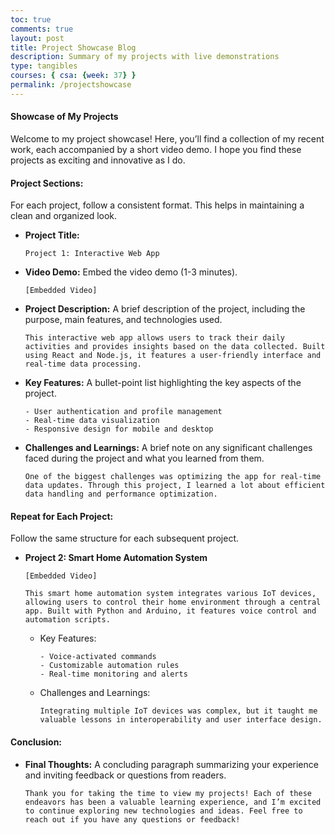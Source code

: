 ```yaml
---
toc: true
comments: true
layout: post
title: Project Showcase Blog
description: Summary of my projects with live demonstrations
type: tangibles
courses: { csa: {week: 37} }
permalink: /projectshowcase
---
```


#### Showcase of My Projects

Welcome to my project showcase! Here, you’ll find a collection of my recent work, each accompanied by a short video demo. I hope you find these projects as exciting and innovative as I do.

#### **Project Sections:**
For each project, follow a consistent format. This helps in maintaining a clean and organized look.

- **Project Title:**
  ```
  Project 1: Interactive Web App
  ```

- **Video Demo:**
  Embed the video demo (1-3 minutes).
  ```
  [Embedded Video]
  ```

- **Project Description:**
  A brief description of the project, including the purpose, main features, and technologies used.
  ```
  This interactive web app allows users to track their daily activities and provides insights based on the data collected. Built using React and Node.js, it features a user-friendly interface and real-time data processing.
  ```

- **Key Features:**
  A bullet-point list highlighting the key aspects of the project.
  ```
  - User authentication and profile management
  - Real-time data visualization
  - Responsive design for mobile and desktop
  ```

- **Challenges and Learnings:**
  A brief note on any significant challenges faced during the project and what you learned from them.
  ```
  One of the biggest challenges was optimizing the app for real-time data updates. Through this project, I learned a lot about efficient data handling and performance optimization.
  ```

#### **Repeat for Each Project:**
Follow the same structure for each subsequent project.

- **Project 2: Smart Home Automation System**
  ```
  [Embedded Video]
  ```
  ```
  This smart home automation system integrates various IoT devices, allowing users to control their home environment through a central app. Built with Python and Arduino, it features voice control and automation scripts.
  ```
  - Key Features:
    ```
    - Voice-activated commands
    - Customizable automation rules
    - Real-time monitoring and alerts
    ```
  - Challenges and Learnings:
    ```
    Integrating multiple IoT devices was complex, but it taught me valuable lessons in interoperability and user interface design.
    ```

#### **Conclusion:**
- **Final Thoughts:**
  A concluding paragraph summarizing your experience and inviting feedback or questions from readers.
  ```
  Thank you for taking the time to view my projects! Each of these endeavors has been a valuable learning experience, and I’m excited to continue exploring new technologies and ideas. Feel free to reach out if you have any questions or feedback!
  ```